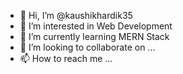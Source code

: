 - 👋 Hi, I’m @kaushikhardik35
- 👀 I’m interested in Web Development 
- 🌱 I’m currently learning MERN Stack
- 💞️ I’m looking to collaborate on ...
- 📫 How to reach me ...

<!---
kaushikhardik35/kaushikhardik35 is a ✨ special ✨ repository because its `README.md` (this file) appears on your GitHub profile.
You can click the Preview link to take a look at your changes.
--->
